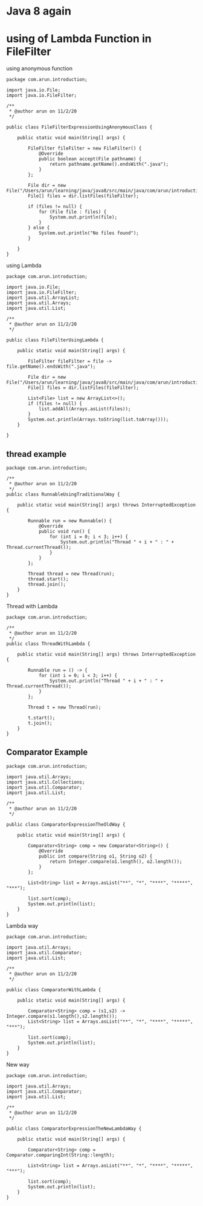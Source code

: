 # Java 8 again

# using of Lambda Function in FileFilter

using anonymous function

    package com.arun.introduction;
    
    import java.io.File;
    import java.io.FileFilter;
    
    /**
     * @author arun on 11/2/20
     */
    
    public class FileFilterExpressionUsingAnonymousClass {
    
        public static void main(String[] args) {
    
            FileFilter fileFilter = new FileFilter() {
                @Override
                public boolean accept(File pathname) {
                    return pathname.getName().endsWith(".java");
                }
            };
    
            File dir = new File("/Users/arun/learning/java/java8/src/main/java/com/arun/introduction");
            File[] files = dir.listFiles(fileFilter);
    
            if (files != null) {
                for (File file : files) {
                    System.out.println(file);
                }
            } else {
                System.out.println("No files found");
            }
    
        }
    }


using Lambda

    package com.arun.introduction;
    
    import java.io.File;
    import java.io.FileFilter;
    import java.util.ArrayList;
    import java.util.Arrays;
    import java.util.List;
    
    /**
     * @author arun on 11/2/20
     */
    
    public class FileFilterUsingLambda {
    
        public static void main(String[] args) {
    
            FileFilter fileFilter = file -> file.getName().endsWith(".java");
    
            File dir = new File("/Users/arun/learning/java/java8/src/main/java/com/arun/introduction");
            File[] files = dir.listFiles(fileFilter);
    
            List<File> list = new ArrayList<>();
            if (files != null) {
                list.addAll(Arrays.asList(files));
            }
            System.out.println(Arrays.toString(list.toArray()));
        }
    
    }


## thread example

    package com.arun.introduction;
    
    /**
     * @author arun on 11/2/20
     */
    public class RunnableUsingTraditionalWay {
    
        public static void main(String[] args) throws InterruptedException {
    
            Runnable run = new Runnable() {
                @Override
                public void run() {
                    for (int i = 0; i < 3; i++) {
                        System.out.println("Thread " + i + " : " + Thread.currentThread());
                    }
                }
            };
    
            Thread thread = new Thread(run);
            thread.start();
            thread.join();
        }
    }


Thread with Lambda

    package com.arun.introduction;
    
    /**
     * @author arun on 11/2/20
     */
    public class ThreadWithLambda {
    
        public static void main(String[] args) throws InterruptedException {
    
            Runnable run = () -> {
                for (int i = 0; i < 3; i++) {
                    System.out.println("Thread " + i + " : " + Thread.currentThread());
                }
            };
    
            Thread t = new Thread(run);
    
            t.start();
            t.join();
        }
    }


## Comparator Example


    package com.arun.introduction;
    
    import java.util.Arrays;
    import java.util.Collections;
    import java.util.Comparator;
    import java.util.List;
    
    /**
     * @author arun on 11/2/20
     */
    
    public class ComparatorExpressionTheOldWay {
    
        public static void main(String[] args) {
    
            Comparator<String> comp = new Comparator<String>() {
                @Override
                public int compare(String o1, String o2) {
                    return Integer.compare(o1.length(), o2.length());
                }
            };
    
            List<String> list = Arrays.asList("**", "*", "****", "*****", "***");
    
            list.sort(comp);
            System.out.println(list);
        }
    }


 Lambda way
 
    package com.arun.introduction;
    
    import java.util.Arrays;
    import java.util.Comparator;
    import java.util.List;
    
    /**
     * @author arun on 11/2/20
     */
    
    public class ComparatorWithLambda {
    
        public static void main(String[] args) {
    
            Comparator<String> comp = (s1,s2) -> Integer.compare(s1.length(),s2.length());
            List<String> list = Arrays.asList("**", "*", "****", "*****", "***");
    
            list.sort(comp);
            System.out.println(list);
        }
    }

New way

    package com.arun.introduction;
    
    import java.util.Arrays;
    import java.util.Comparator;
    import java.util.List;
    
    /**
     * @author arun on 11/2/20
     */
    
    public class ComparatorExpressionTheNewLambdaWay {
    
        public static void main(String[] args) {
    
            Comparator<String> comp = Comparator.comparingInt(String::length);
    
            List<String> list = Arrays.asList("**", "*", "****", "*****", "***");
    
            list.sort(comp);
            System.out.println(list);
        }
    }

